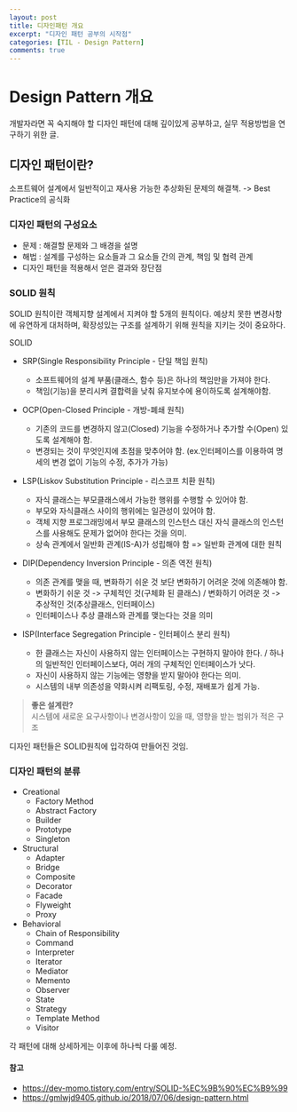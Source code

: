 ```yaml
---
layout: post
title: 디자인패턴 개요
excerpt: "디자인 패턴 공부의 시작점"
categories: [TIL - Design Pattern]
comments: true
---
```


Design Pattern 개요
=========

개발자라면 꼭 숙지해야 할 디자인 패턴에 대해 깊이있게 공부하고, 실무 적용방법을 연구하기 위한 글.

## 디자인 패턴이란?
소프트웨어 설계에서 일반적이고 재사용 가능한 추상화된 문제의 해결책.
-> Best Practice의 공식화

### 디자인 패턴의 구성요소
- 문제 : 해결할 문제와 그 배경을 설명
- 해법 : 설계를 구성하는 요소들과 그 요소들 간의 관계, 책임 및 협력 관계
- 디자인 패턴을 적용해서 얻은 결과와 장단점

### SOLID 원칙
SOLID 원칙이란 객체지향 설계에서 지켜야 할 5개의 원칙이다.
예상치 못한 변경사항에 유연하게 대처하며, 확장성있는 구조를 설계하기 위해 원칙을 지키는 것이 중요하다.

SOLID
- SRP(Single Responsibility Principle - 단일 책임 원칙)
  - 소프트웨어의 설계 부품(클래스, 함수 등)은 하나의 책임만을 가져야 한다.
  - 책임(기능)을 분리시켜 결합력을 낮춰 유지보수에 용이하도록 설계해야함.
  
- OCP(Open-Closed Principle - 개방-폐쇄 원칙)
  - 기존의 코드를 변경하지 않고(Closed) 기능을 수정하거나 추가할 수(Open) 있도록 설계해야 함.
  - 변경되는 것이 무엇인지에 초점을 맞추어야 함. (ex.인터페이스를 이용하여 명세의 변경 없이 기능의 수정, 추가가 가능)

- LSP(Liskov Substitution Principle - 리스코프 치환 원칙)
  - 자식 클래스는 부모클래스에서 가능한 행위를 수행할 수 있어야 함.
  - 부모와 자식클래스 사이의 행위에는 일관성이 있어야 함.
  - 객체 지향 프로그래밍에서 부모 클래스의 인스턴스 대신 자식 클래스의 인스턴스를 사용해도 문제가 없어야 한다는 것을 의미.
  - 상속 관계에서 일반화 관계(IS-A)가 성립해야 함 => 일반화 관계에 대한 원칙

- DIP(Dependency Inversion Principle - 의존 역전 원칙)
  - 의존 관계를 맺을 때, 변화하기 쉬운 것 보단 변화하기 어려운 것에 의존해야 함.
  - 변화하기 쉬운 것 -> 구체적인 것(구체화 된 클래스) / 변화하기 어려운 것 -> 추상적인 것(추상클래스, 인터페이스)
  - 인터페이스나 추상 클래스와 관계를 맺는다는 것을 의미

- ISP(Interface Segregation Principle - 인터페이스 분리 원칙)
  - 한 클래스는 자신이 사용하지 않는 인터페이스는 구현하지 말아야 한다. / 하나의 일반적인 인터페이스보다, 여러 개의 구체적인 인터페이스가 낫다.
  - 자신이 사용하지 않는 기능에는 영향을 받지 말아야 한다는 의미.
  - 시스템의 내부 의존성을 약화시켜 리팩토링, 수정, 재배포가 쉽게 가능.

> **좋은 설계란?** <br>
> 시스템에 새로운 요구사항이나 변경사항이 있을 때, 영향을 받는 범위가 적은 구조

디자인 패턴들은 SOLID원칙에 입각하여 만들어진 것임.


### 디자인 패턴의 분류

- Creational
  - Factory Method
  - Abstract Factory
  - Builder
  - Prototype
  - Singleton
- Structural
  - Adapter
  - Bridge
  - Composite
  - Decorator
  - Facade
  - Flyweight
  - Proxy
- Behavioral
  - Chain of Responsibility
  - Command
  - Interpreter
  - Iterator
  - Mediator
  - Memento
  - Observer
  - State
  - Strategy
  - Template Method
  - Visitor

각 패턴에 대해 상세하게는 이후에 하나씩 다룰 예정.


#### 참고
- https://dev-momo.tistory.com/entry/SOLID-%EC%9B%90%EC%B9%99
- https://gmlwjd9405.github.io/2018/07/06/design-pattern.html